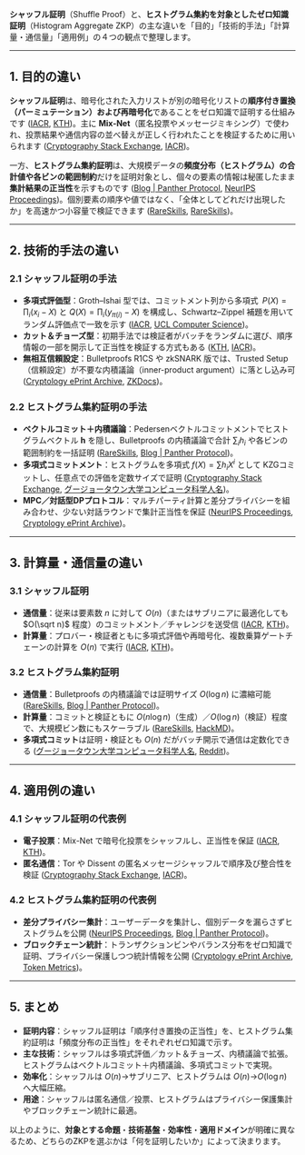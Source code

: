 **シャッフル証明**（Shuffle Proof）と、**ヒストグラム集約を対象としたゼロ知識証明**（Histogram Aggregate ZKP）の主な違いを「目的」「技術的手法」「計算量・通信量」「適用例」の４つの観点で整理します。

---

## 1. 目的の違い

**シャッフル証明**は、暗号化された入力リストが別の暗号化リストの**順序付き置換（パーミュテーション）および再暗号化**であることをゼロ知識で証明する仕組みです ([IACR][1], [KTH][2])。主に **Mix‐Net**（匿名投票やメッセージミキシング）で使われ、投票結果や通信内容の並べ替えが正しく行われたことを検証するために用いられます ([Cryptography Stack Exchange][3], [IACR][1])。

一方、**ヒストグラム集約証明**は、大規模データの**頻度分布（ヒストグラム）の合計値や各ビンの範囲制約**だけを証明対象とし、個々の要素の情報は秘匿したまま**集計結果の正当性**を示すものです ([Blog | Panther Protocol][4], [NeurIPS Proceedings][5])。個別要素の順序や値ではなく、「全体としてどれだけ出現したか」を高速かつ小容量で検証できます ([RareSkills][6], [RareSkills][7])。

---

## 2. 技術的手法の違い

### 2.1 シャッフル証明の手法

* **多項式評価型**：Groth–Ishai 型では、コミットメント列から多項式
  $\;P(X)=\prod_i(x_i - X)$ と $Q(X)=\prod_i(y_{\pi(i)} - X)$ を構成し、Schwartz–Zippel 補題を用いてランダム評価点で一致を示す ([IACR][1], [UCL Computer Science][8])。
* **カット＆チョーズ型**：初期手法では検証者がバッチをランダムに選び、順序情報の一部を開示して正当性を検証する方式もある ([KTH][2], [IACR][1])。
* **無相互信頼設定**：Bulletproofs R1CS や zkSNARK 版では、Trusted Setup（信頼設定）が不要な内積議論（inner-product argument）に落とし込み可 ([Cryptology ePrint Archive][9], [ZKDocs][10])。

### 2.2 ヒストグラム集約証明の手法

* **ベクトルコミット＋内積議論**：Pedersenベクトルコミットメントでヒストグラムベクトル $\mathbf h$ を隠し、Bulletproofs の内積議論で合計 $\sum_i h_i$ や各ビンの範囲制約を一括証明 ([RareSkills][6], [Blog | Panther Protocol][4])。
* **多項式コミットメント**：ヒストグラムを多項式 $f(X)=\sum h_i X^i$ として KZGコミットし、任意点での評価を定数サイズで証明 ([Cryptography Stack Exchange][3], [グージョータウン大学コンピュータ科学人名][11])。
* **MPC／対話型DPプロトコル**：マルチパーティ計算と差分プライバシーを組み合わせ、少ない対話ラウンドで集計正当性を保証 ([NeurIPS Proceedings][5], [Cryptology ePrint Archive][9])。

---

## 3. 計算量・通信量の違い

### 3.1 シャッフル証明

* **通信量**：従来は要素数 $n$ に対して $O(n)$（またはサブリニアに最適化しても $O(\sqrt n)$ 程度）のコミットメント／チャレンジを送受信 ([IACR][1], [KTH][2])。
* **計算量**：プロバー・検証者ともに多項式評価や再暗号化、複数乗算ゲートチェーンの計算を $O(n)$ で実行 ([IACR][1], [KTH][2])。

### 3.2 ヒストグラム集約証明

* **通信量**：Bulletproofs の内積議論では証明サイズ $O(\log n)$ に濃縮可能 ([RareSkills][6], [Blog | Panther Protocol][4])。
* **計算量**：コミットと検証ともに $O(n\log n)$（生成）／$O(\log n)$（検証）程度で、大規模ビン数にもスケーラブル ([RareSkills][6], [HackMD][12])。
* **多項式コミット**は証明・検証とも $O(n)$ だがバッチ開示で通信は定数化できる ([グージョータウン大学コンピュータ科学人名][11], [Reddit][13])。

---

## 4. 適用例の違い

### 4.1 シャッフル証明の代表例

* **電子投票**：Mix-Net で暗号化投票をシャッフルし、正当性を保証 ([IACR][1], [KTH][2])。
* **匿名通信**：Tor や Dissent の匿名メッセージシャッフルで順序及び整合性を検証 ([Cryptography Stack Exchange][3], [IACR][1])。

### 4.2 ヒストグラム集約証明の代表例

* **差分プライバシー集計**：ユーザーデータを集計し、個別データを漏らさずヒストグラムを公開 ([NeurIPS Proceedings][5], [Blog | Panther Protocol][4])。
* **ブロックチェーン統計**：トランザクションビンやバランス分布をゼロ知識で証明、プライバシー保護しつつ統計情報を公開 ([Cryptology ePrint Archive][9], [Token Metrics][14])。

---

## 5. まとめ

* **証明内容**：シャッフル証明は「順序付き置換の正当性」を、ヒストグラム集約証明は「頻度分布の正当性」をそれぞれゼロ知識で示す。
* **主な技術**：シャッフルは多項式評価／カット＆チョーズ、内積議論で拡張。ヒストグラムはベクトルコミット＋内積議論、多項式コミットで実現。
* **効率化**：シャッフルは $O(n)$→サブリニア、ヒストグラムは $O(n)$→$O(\log n)$ へ大幅圧縮。
* **用途**：シャッフルは匿名通信／投票、ヒストグラムはプライバシー保護集計やブロックチェーン統計に最適。

以上のように、**対象とする命題**・**技術基盤**・**効率性**・**適用ドメイン**が明確に異なるため、どちらのZKPを選ぶかは「何を証明したいか」によって決まります。

[1]: https://www.iacr.org/archive/eurocrypt2008/49650376/49650376.pdf?utm_source=chatgpt.com "[PDF] Sub-linear Zero-Knowledge Argument for Correctness of a Shuffle"
[2]: https://www.csc.kth.se/~dog/research/papers/TW10Conf.pdf?utm_source=chatgpt.com "[PDF] Proofs of Restricted Shuffles"
[3]: https://crypto.stackexchange.com/questions/107226/zero-knowledge-card-shuffle?utm_source=chatgpt.com "Zero-knowledge card shuffle - Cryptography Stack Exchange"
[4]: https://blog.pantherprotocol.io/bulletproofs-in-crypto-an-introduction-to-a-non-interactive-zk-proof/?utm_source=chatgpt.com "Bulletproofs In Crypto – An introduction to a Non-Interactive ZKP"
[5]: https://proceedings.neurips.cc/paper_files/paper/2022/file/380afe1a245a3b2134010620eae88865-Paper-Conference.pdf?utm_source=chatgpt.com "[PDF] Anonymized Histograms in Intermediate Privacy Models - NIPS papers"
[6]: https://www.rareskills.io/post/bulletproofs-zkp?utm_source=chatgpt.com "Bulletproofs ZKP: Zero Knowledge and Succinct Proofs for Inner ..."
[7]: https://www.rareskills.io/post/inner-product-argument?utm_source=chatgpt.com "A Zero Knowledge Proof for the Inner Product - RareSkills"
[8]: https://www0.cs.ucl.ac.uk/staff/J.Groth/MinimalShuffle.pdf?utm_source=chatgpt.com "[PDF] Efficient Zero-Knowledge Argument for Correctness of a Shuffle"
[9]: https://eprint.iacr.org/2017/1066.pdf?utm_source=chatgpt.com "[PDF] Bulletproofs: Short Proofs for Confidential Transactions and More"
[10]: https://www.zkdocs.com/docs/zkdocs/zero-knowledge-protocols/ipa/?utm_source=chatgpt.com "Inner Product Argument | ZKDocs"
[11]: https://people.cs.georgetown.edu/jthaler/ProofsArgsAndZK.pdf?utm_source=chatgpt.com "[PDF] Proofs, Arguments, and Zero-Knowledge - Georgetown University"
[12]: https://hackmd.io/%40mimoo/ByuE81Q0_?utm_source=chatgpt.com "Inner product argument - HackMD"
[13]: https://www.reddit.com/r/ethereum/comments/119vrpu/difference_between_hashing_and_zero_knowledge/?utm_source=chatgpt.com "Difference between hashing and zero knowledge : r/ethereum - Reddit"
[14]: https://www.tokenmetrics.com/blog/zero-knowledge-proof?utm_source=chatgpt.com "What Are Zero Knowledge Proofs and How Does it Work?"
